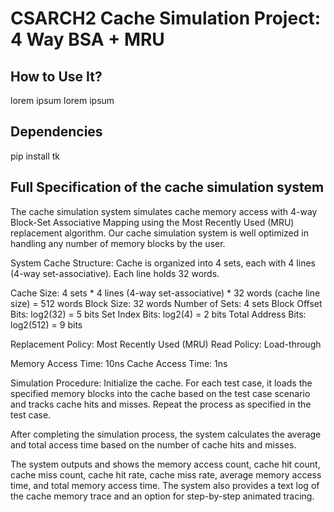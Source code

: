 # CSARCH2 Cache Simulation Project: 4 Way BSA + MRU

## How to Use It?
lorem ipsum lorem ipsum

## Dependencies
pip install tk


## Full Specification of the cache simulation system

The cache simulation system simulates cache memory access with 4-way Block-Set Associative Mapping using the Most Recently Used (MRU) replacement algorithm. Our cache simulation system is well optimized in handling any number of memory blocks by the user.

System Cache Structure:
Cache is organized into 4 sets, each with 4 lines (4-way set-associative).
Each line holds 32 words.

Cache Size: 4 sets * 4 lines (4-way set-associative) * 32 words (cache line size) = 512 words
Block Size: 32 words
Number of Sets: 4 sets
Block Offset Bits: log2(32) = 5 bits
Set Index Bits: log2(4) = 2 bits
Total Address Bits: log2(512) = 9 bits

Replacement Policy: Most Recently Used (MRU)
Read Policy: Load-through

Memory Access Time: 10ns
Cache Access Time: 1ns

Simulation Procedure:
Initialize the cache. For each test case, it loads the specified memory blocks into the cache based on the test case scenario and tracks cache hits and misses. Repeat the process as specified in the test case.

After completing the simulation process, the system calculates the average and total access time based on the number of cache hits and misses. 

The system outputs and shows the memory access count, cache hit count, cache miss count, cache hit rate, cache miss rate, average memory access time, and total memory access time. The system also provides a text log of the cache memory trace and an option for step-by-step animated tracing.







